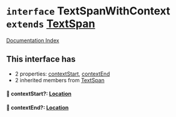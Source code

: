 # `interface` TextSpanWithContext `extends` [TextSpan](../interface.TextSpan.2/README.md)

[Documentation Index](../README.md)

## This interface has

- 2 properties:
[contextStart](#-contextstart-location),
[contextEnd](#-contextend-location)
- 2 inherited members from [TextSpan](../interface.TextSpan.2/README.md)


#### 📄 contextStart?: [Location](../interface.Location.2/README.md)



#### 📄 contextEnd?: [Location](../interface.Location.2/README.md)



